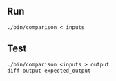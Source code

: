 ## Run 
    ./bin/comparison < inputs
    
## Test
    ./bin/comparison <inputs > output
    diff output expected_output
    